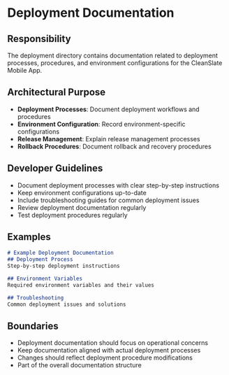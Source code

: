 # Deployment Documentation

## Responsibility
The deployment directory contains documentation related to deployment processes, procedures, and environment configurations for the CleanSlate Mobile App.

## Architectural Purpose
- **Deployment Processes**: Document deployment workflows and procedures
- **Environment Configuration**: Record environment-specific configurations
- **Release Management**: Explain release management processes
- **Rollback Procedures**: Document rollback and recovery procedures

## Developer Guidelines
- Document deployment processes with clear step-by-step instructions
- Keep environment configurations up-to-date
- Include troubleshooting guides for common deployment issues
- Review deployment documentation regularly
- Test deployment procedures regularly

## Examples
```markdown
# Example Deployment Documentation
## Deployment Process
Step-by-step deployment instructions

## Environment Variables
Required environment variables and their values

## Troubleshooting
Common deployment issues and solutions
```

## Boundaries
- Deployment documentation should focus on operational concerns
- Keep documentation aligned with actual deployment processes
- Changes should reflect deployment procedure modifications
- Part of the overall documentation structure